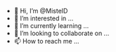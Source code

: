 - 👋 Hi, I’m @MisteID
- 👀 I’m interested in ...
- 🌱 I’m currently learning ...
- 💞️ I’m looking to collaborate on ...
- 📫 How to reach me ...

<!---
MisteID/MisteID is a ✨ special ✨ repository because its `README.md` (this file) appears on your GitHub profile.
You can click the Preview link to take a look at your changes.
--->

